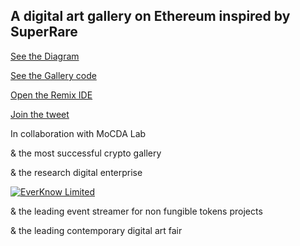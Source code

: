 
A digital art gallery on Ethereum inspired by SuperRare
-------------------------------------------------------

[See the Diagram](https://everknow.it/img/SuperRare.svg)

[See the Gallery code](contracts/Gallery.sol)

[Open the Remix IDE](https://remix.ethereum.org)

[Join the tweet](https://twitter.com/MOCDA_/status/1272166922164076544?s=20)

In collaboration with MoCDA Lab

& the most successful crypto gallery

& the research digital enterprise

[![EverKnow Limited](https://everknow.it/img/EK-logo.png "EverKnow Limited")](https://www.everknow.it)

& the leading event streamer for non fungible tokens projects

& the leading contemporary digital art fair
